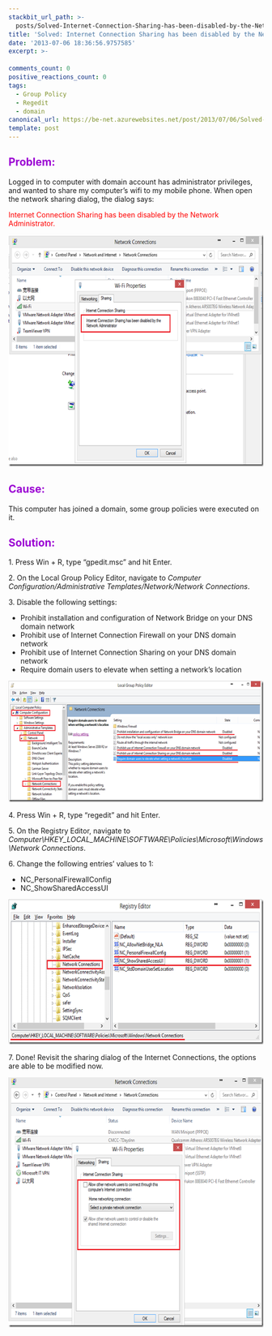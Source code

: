 ```yaml
---
stackbit_url_path: >-
  posts/Solved-Internet-Connection-Sharing-has-been-disabled-by-the-Network-Administrator
title: 'Solved: Internet Connection Sharing has been disabled by the Network Administrator.'
date: '2013-07-06 18:36:56.9757585'
excerpt: >-
  
comments_count: 0
positive_reactions_count: 0
tags: 
  - Group Policy
  - Regedit
  - domain
canonical_url: https://be-net.azurewebsites.net/post/2013/07/06/Solved-Internet-Connection-Sharing-has-been-disabled-by-the-Network-Administrator
template: post
---
```

<h2><font color="#9b00d3">Problem:</font></h2>  <p>Logged in to computer with domain account has administrator privileges, and wanted to share my computer’s wifi to my mobile phone. When open the network sharing dialog, the dialog says:</p>  <p><font color="#ff0000">Internet Connection Sharing has been disabled by the Network Administrator.</font></p>  <p><a href="https://raw.githubusercontent.com/Jeff-Tian/blogengine.net/master/Source/BlogEngine/BlogEngine.NET/App_Data/files/image_thumb%5B2%5D.png"><img title="Internet Connection Sharing has been disabled by the Network Administrator." style="border-top: 0px; border-right: 0px; background-image: none; border-bottom: 0px; padding-top: 0px; padding-left: 0px; border-left: 0px; display: inline; padding-right: 0px" border="0" alt="Internet Connection Sharing has been disabled by the Network Administrator." src="https://raw.githubusercontent.com/Jeff-Tian/blogengine.net/master/Source/BlogEngine/BlogEngine.NET/App_Data/files/image_thumb%5B2%5D_thumb.png" width="658" height="457" /></a></p>  <h2><font color="#9b00d3">Cause:</font></h2>  <p>This computer has joined a domain, some group policies were executed on it.</p>  <h2><font color="#9b00d3">Solution:</font></h2>  <p>1. Press Win + R, type “gpedit.msc” and hit Enter.</p>  <p>2. On the Local Group Policy Editor, navigate to <em>Computer Configuration/Administrative Templates/Network/Network Connections</em>.</p>  <p>3. Disable the following settings:</p>  <ul>   <li>Prohibit installation and configuration of Network Bridge on your DNS domain network</li>    <li>Prohibit use of Internet Connection Firewall on your DNS domain network</li>    <li>Prohibit use of Internet Connection Sharing on your DNS domain network</li>    <li>Require domain users to elevate when setting a network’s location</li> </ul>  <p><a href="https://raw.githubusercontent.com/Jeff-Tian/blogengine.net/master/Source/BlogEngine/BlogEngine.NET/App_Data/files/image_635.png"><img title="Computer Configuration/Administrative Templates/Network/Network Connections" style="border-top: 0px; border-right: 0px; background-image: none; border-bottom: 0px; padding-top: 0px; padding-left: 0px; border-left: 0px; display: inline; padding-right: 0px" border="0" alt="Computer Configuration/Administrative Templates/Network/Network Connections" src="https://raw.githubusercontent.com/Jeff-Tian/blogengine.net/master/Source/BlogEngine/BlogEngine.NET/App_Data/files/image_thumb_323.png" width="667" height="239" /></a></p>    <p>4. Press Win + R, type “regedit” and hit Enter.</p>  <p>5. On the Registry Editor, navigate to <em>Computer\HKEY_LOCAL_MACHINE\SOFTWARE\Policies\Microsoft\Windows\Network Connections</em>.</p>  <p>6. Change the following entries’ values to 1:</p>  <ul>   <li>NC_PersonalFirewallConfig</li>    <li>NC_ShowSharedAccessUI</li> </ul>  <p><a href="https://raw.githubusercontent.com/Jeff-Tian/blogengine.net/master/Source/BlogEngine/BlogEngine.NET/App_Data/files/image_636.png"><img title="Computer\HKEY_LOCAL_MACHINE\SOFTWARE\Policies\Microsoft\Windows\Network Connections" style="border-top: 0px; border-right: 0px; background-image: none; border-bottom: 0px; padding-top: 0px; padding-left: 0px; border-left: 0px; display: inline; padding-right: 0px" border="0" alt="Computer\HKEY_LOCAL_MACHINE\SOFTWARE\Policies\Microsoft\Windows\Network Connections" src="https://raw.githubusercontent.com/Jeff-Tian/blogengine.net/master/Source/BlogEngine/BlogEngine.NET/App_Data/files/image_thumb_324.png" width="660" height="286" /></a></p>  <p>7. Done! Revisit the sharing dialog of the Internet Connections, the options are able to be modified now.</p>  <p><a href="https://raw.githubusercontent.com/Jeff-Tian/blogengine.net/master/Source/BlogEngine/BlogEngine.NET/App_Data/files/image_637.png"><img title="Solved: Internet Connection Sharing has been disabled by the Network Administrator." style="border-top: 0px; border-right: 0px; background-image: none; border-bottom: 0px; padding-top: 0px; padding-left: 0px; border-left: 0px; display: inline; padding-right: 0px" border="0" alt="Solved: Internet Connection Sharing has been disabled by the Network Administrator." src="https://raw.githubusercontent.com/Jeff-Tian/blogengine.net/master/Source/BlogEngine/BlogEngine.NET/App_Data/files/image_thumb_325.png" width="659" height="493" /></a></p>